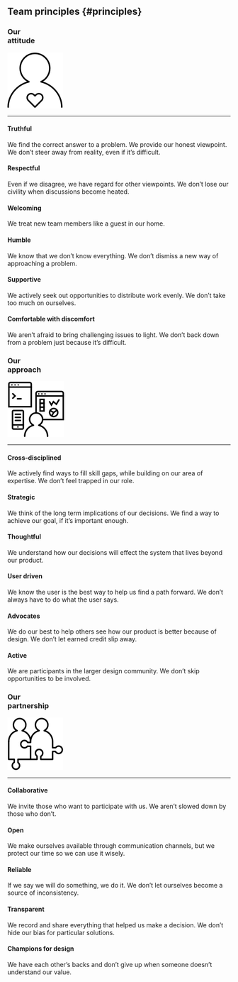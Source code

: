 		
## Team principles {#principles}

### Our <br /> attitude 

![attitude illustration](images/attitude.png)

- - - -

<div class="singleprinciple">	
	<h4>Truthful</h4>
	<p class="principletext">We find the correct answer to a problem. We provide our honest viewpoint. We don’t steer away from reality, even if it’s difficult.</p>
</div>
					
<div class="singleprinciple">		
	<h4>Respectful</h4>	
	<p class="principletext">Even if we disagree, we have regard for other viewpoints. We don’t lose our civility when discussions become heated.</p>	
</div>

<div class="singleprinciple">					
	<h4>Welcoming</h4>							
	<p class="principletext">We treat new team members like a guest in our home.</p>					
</div>

<div class="singleprinciple">
	<h4>Humble</h4>
	<p class="principletext">We know that we don’t know everything. We don’t dismiss a new way of approaching a problem.</p>
</div>

<div class="singleprinciple">
	<h4>Supportive</h4>
	<p class="principletext">We actively seek out opportunities to distribute work evenly. We don’t take too much on ourselves.</p>
</div>

<div class="singleprinciple">
	<h4>Comfortable with discomfort</h4>
	<p class="principletext">We aren’t afraid to bring challenging issues to light. We don’t back down from a problem just because it’s difficult.</p>
</div>
					
### Our <br /> approach 

![approach illustration](images/approach.png)

- - - -

<div class="singleprinciple">
	<h4>Cross-disciplined</h4>
	<p class="principletext">We actively find ways to fill skill gaps, while building on our area of expertise. We don’t feel trapped in our role.</p>
</div>
					
<div class="singleprinciple">
	<h4>Strategic</h4>
	<p class="principletext">We think of the long term implications of our decisions. We find a way to achieve our goal, if it’s important enough.</p>
</div>

<div class="singleprinciple">
	<h4>Thoughtful</h4>
	<p class="principletext">We understand how our decisions will effect the system that lives beyond our product.</p>
</div>

<div class="singleprinciple">
	<h4>User driven</h4>
	<p class="principletext">We know the user is the best way to help us find a path forward. We don’t always have to do what the user says.</p>
</div>

<div class="singleprinciple">
	<h4>Advocates</h4>
	<p class="principletext">We do our best to help others see how our product is better because of design. We don’t let earned credit slip away.</p>
</div>

<div class="singleprinciple">
	<h4>Active</h4>
	<p class="principletext">We are participants in the larger design community. We don’t skip opportunities to be involved.</p>
</div>
					
### Our <br /> partnership 

![partnership illustration](images/partnership.png)

- - - -

<div class="overflowautodiv">

<div class="singleprinciple">
	<h4>Collaborative</h4>
	<p class="principletext">We invite those who want to participate with us. We aren’t slowed down by those who don’t.</p>
</div>
					
<div class="singleprinciple">
	<h4>Open</h4>
	<p class="principletext">We make ourselves available through communication channels, but we protect our time so we can use it wisely.</p>
</div>

<div class="singleprinciple">
	<h4>Reliable</h4>
	<p class="principletext">If we say we will do something, we do it. We don’t let ourselves become a source of inconsistency.</p>
</div>

<div class="singleprinciple">
	<h4>Transparent</h4>
	<p class="principletext">We record and share everything that helped us make a decision. We don’t hide our bias for particular solutions.</p>
</div>

<div class="singleprinciple">
	<h4>Champions for design</h4>
	<p class="principletext">We have each other’s backs and don’t give up when someone doesn’t understand our value.</p>
</div>

</div>
